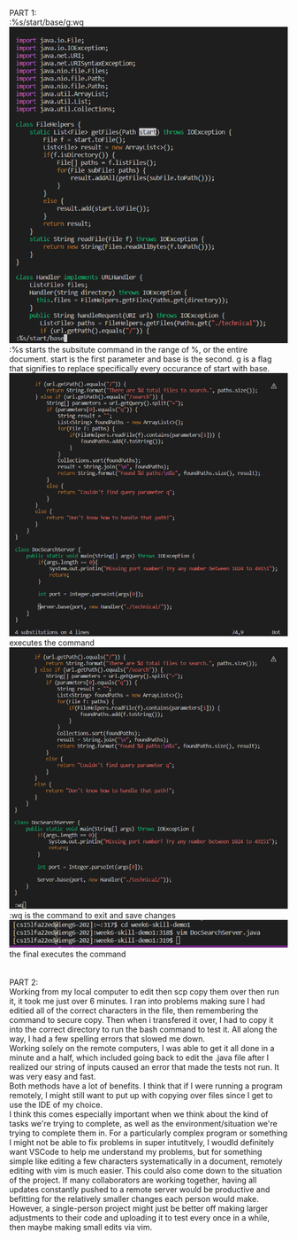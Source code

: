 PART 1:
<br>
:%s/start/base/g<Enter>:wq<Enter>
<br>
![](VIM-FIRST-COMMAND.png)
:%s starts the subsitute command in the range of %, or the entire document. start is the first parameter and base is the second. g is a flag that signifies to replace specifically every occurance of start with base.
<br>
  ![](VIM-SECOND-COMMAND.png)
  <Enter> executes the command
<br>
  ![](VIM-THIRD-COMMAND.png)
:wq is the command to exit and save changes
<br>
  ![](VIM-4-COMMAND.png)
the final <Enter> executes the command
<br>
    <br>
    <br>
PART 2:
    <br>
    Working from my local computer to edit then scp copy them over then run it, it took me just over 6 minutes. I ran into problems making sure I had editied all of the correct characters in the file, then remembering the command to secure copy. Then when i transfered it over, I had to copy it into the correct directory to run the bash command to test it. All along the way, I had a few spelling errors that slowed me down.
   <br>
    Working solely on the remote computers, I was able to get it all done in a minute and a half, which included going back to edit the .java file after I realized our string of inputs caused an error that made the tests not run. It was very easy and fast.
    <br>
    Both methods have a lot of benefits. I think that if I were running a program remotely, I might still want to put up with copying over files since I get to use the IDE of my choice.
    <br>
    I think this comes especially important when we think about the kind of tasks we're trying to complete, as well as the environment/situation we're trying to complete them in. For a particularly complex program or something I might not be able to fix problems in super intutitvely, I woudld definitely want VSCode to help me understand my problems, but for something simple like editing a few characters systematically in a document, remotely editing with vim is much easier. This could also come down to the situation of the project. If many collaborators are working together, having all updates constantly pushed to a remote server would be productive and befitting for the relatively smaller changes each person would make. However, a single-person project might just be better off making larger adjustments to their code and uploading it to test every once in a while, then maybe making small edits via vim.
